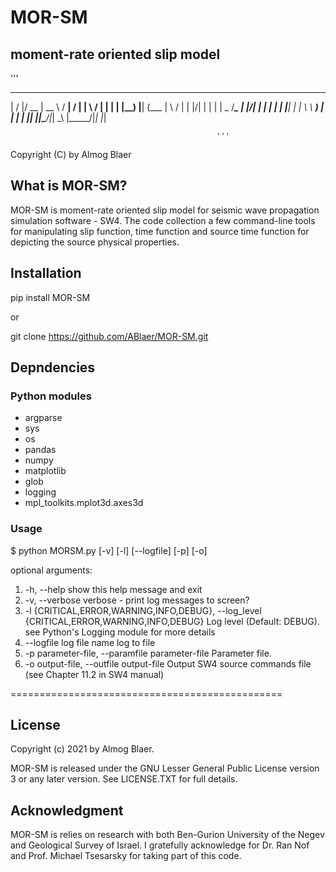 # MOR-SM

## moment-rate oriented slip model

'''
   __  __  ____  _____        _____ __  __ 
  |  \/  |/ __ \|  __ \      / ____|  \/  |
  | \  / | |  | | |__) |____| (___ | \  / |
  | |\/| | |  | |  _  /______\___ \| |\/| |
  | |  | | |__| | | \ \      ____) | |  | |
  |_|  |_|\____/|_|  \_\    |_____/|_|  |_|
  
                                                  '''
 
Copyright (C) by Almog Blaer 
 


## What is MOR-SM?

MOR-SM is moment-rate oriented slip model for seismic wave propagation simulation software - SW4.
The code collection a few command-line tools for manipulating slip function, time function and 
source time function for depicting the source physical properties.


## Installation


pip install MOR-SM

or 

git clone https://github.com/ABlaer/MOR-SM.git


## Depndencies

### Python modules

* argparse
* sys
* os
* pandas
* numpy
* matplotlib
* glob
* logging
* mpl_toolkits.mplot3d.axes3d

### Usage

$ python MORSM.py [-v] [-l] [--logfile] [-p] [-o]

optional arguments:

 1. -h, --help            show this help message and exit
 2. -v, --verbose         verbose - print log messages to screen?
 3. -l {CRITICAL,ERROR,WARNING,INFO,DEBUG}, --log_level {CRITICAL,ERROR,WARNING,INFO,DEBUG}
                        Log level (Default: DEBUG). see Python's Logging module for more details
 4. --logfile log file name log to file
 5. -p parameter-file, --paramfile parameter-file Parameter file.
 6. -o output-file, --outfile output-file Output SW4 source commands file (see Chapter 11.2 in SW4 manual)

===============================================





## License

Copyright (c) 2021 by Almog Blaer.

MOR-SM is released under the GNU Lesser General Public License version 3 or any later version. See LICENSE.TXT for full details.


## Acknowledgment

MOR-SM is relies on research with both Ben-Gurion University of the Negev and Geological Survey of Israel.
I gratefully acknowledge for Dr. Ran Nof and Prof. Michael Tsesarsky for taking part of this code. 
